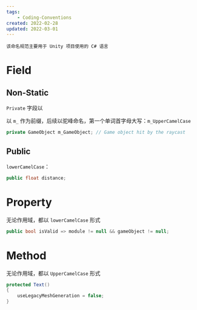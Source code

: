 ```yaml
---
tags:
    - Coding-Conventions
created: 2022-02-28
updated: 2022-03-01
---
```


```ad-note
该命名规范主要用于 Unity 项目使用的 C# 语言
```

# Field
## Non-Static

`Private` 字段以

以 `m_` 作为前缀，后续以驼峰命名，第一个单词首字母大写：`m_UpperCamelCase`  

```csharp
private GameObject m_GameObject; // Game object hit by the raycast
```

## Public

`lowerCamelCase`：

```csharp
public float distance;
```

# Property

无论作用域，都以 `lowerCamelCase` 形式

```csharp
public bool isValid => module != null && gameObject != null;
```

# Method

无论作用域，都以 `UpperCamelCase` 形式

```csharp
protected Text()
{
    useLegacyMeshGeneration = false;
}
```